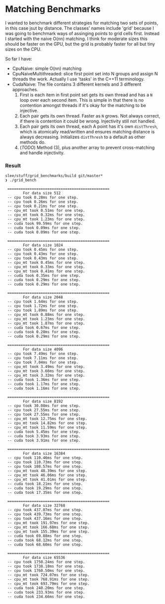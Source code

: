 
# Matching Benchmarks
I wanted to benchmark different strategies for matching two sets of points, in this case jsut by distance. The classes' names include 'grid' because I was going to benchmark ways of assinging points to grid cells first.
Instead I started with the naive O(nn) matching. I think for moderate sizes this should be faster on the GPU, but the grid is probably faster for all but tiny sizes on the CPU.

So far I have:
  - CpuNaive: simple O(nn) matching
  - CpuNaiveMultithreaded: slice first point set into N groups and assign N threads the work. Actually I use 'tasks' in the C++11 terminology.
  - CudaNaive: The file contains 3 different kernels and 3 different approaches.
      1. First is each item in first point set gets its own thread and has a `N` loop over each second item. This is simple in that there is no contention amongst threads if it's okay for the matching to be injective.
      2. Each pair gets its own thread. Faster as `N` grows. Not always correct, if there is contention it could be wrong. Injectivity still not handled.
      3. Each pair gets its own thread, each A point has it's own `distThresh`, which is atomically read/written and ensures matching distance is always decreasing. Initializes `distThresh` to a default as other methods do.
      4. (*TODO*) Method (3), plus another array to prevent cross-matching and handle injectivity.


### Result
```
slee/stuff/grid_benchmarks/build git/master*  
❯ ./grid_bench

 ============================================== 
        For data size 512
 -- cpu took 0.28ms for one step.
 -- cpu took 0.26ms for one step.
 -- cpu took 0.21ms for one step.
 -- cpu_mt took 0.51ms for one step.
 -- cpu_mt took 0.32ms for one step.
 -- cpu_mt took 1.23ms for one step.
 -- cuda took 99.59ms for one step.
 -- cuda took 0.09ms for one step.
 -- cuda took 0.09ms for one step.

 ============================================== 
        For data size 1024
 -- cpu took 0.45ms for one step.
 -- cpu took 0.43ms for one step.
 -- cpu took 0.43ms for one step.
 -- cpu_mt took 0.45ms for one step.
 -- cpu_mt took 0.33ms for one step.
 -- cpu_mt took 0.41ms for one step.
 -- cuda took 0.35ms for one step.
 -- cuda took 0.29ms for one step.
 -- cuda took 0.29ms for one step.

 ============================================== 
        For data size 2048
 -- cpu took 1.64ms for one step.
 -- cpu took 1.72ms for one step.
 -- cpu took 1.89ms for one step.
 -- cpu_mt took 0.88ms for one step.
 -- cpu_mt took 1.23ms for one step.
 -- cpu_mt took 1.87ms for one step.
 -- cuda took 0.67ms for one step.
 -- cuda took 0.28ms for one step.
 -- cuda took 0.29ms for one step.

 ============================================== 
        For data size 4096
 -- cpu took 7.49ms for one step.
 -- cpu took 7.11ms for one step.
 -- cpu took 7.04ms for one step.
 -- cpu_mt took 3.49ms for one step.
 -- cpu_mt took 3.66ms for one step.
 -- cpu_mt took 3.32ms for one step.
 -- cuda took 1.36ms for one step.
 -- cuda took 1.17ms for one step.
 -- cuda took 1.16ms for one step.

 ============================================== 
        For data size 8192
 -- cpu took 30.08ms for one step.
 -- cpu took 27.55ms for one step.
 -- cpu took 27.55ms for one step.
 -- cpu_mt took 12.75ms for one step.
 -- cpu_mt took 14.82ms for one step.
 -- cpu_mt took 11.59ms for one step.
 -- cuda took 5.45ms for one step.
 -- cuda took 3.93ms for one step.
 -- cuda took 3.91ms for one step.

 ============================================== 
        For data size 16384
 -- cpu took 110.46ms for one step.
 -- cpu took 110.73ms for one step.
 -- cpu took 108.57ms for one step.
 -- cpu_mt took 48.39ms for one step.
 -- cpu_mt took 46.06ms for one step.
 -- cpu_mt took 41.01ms for one step.
 -- cuda took 18.21ms for one step.
 -- cuda took 19.29ms for one step.
 -- cuda took 17.35ms for one step.

 ============================================== 
        For data size 32768
 -- cpu took 437.07ms for one step.
 -- cpu took 439.73ms for one step.
 -- cpu took 437.16ms for one step.
 -- cpu_mt took 191.97ms for one step.
 -- cpu_mt took 166.68ms for one step.
 -- cpu_mt took 155.39ms for one step.
 -- cuda took 69.88ms for one step.
 -- cuda took 68.12ms for one step.
 -- cuda took 68.60ms for one step.

 ============================================== 
        For data size 65536
 -- cpu took 1750.24ms for one step.
 -- cpu took 1738.18ms for one step.
 -- cpu took 1760.50ms for one step.
 -- cpu_mt took 724.07ms for one step.
 -- cpu_mt took 768.91ms for one step.
 -- cpu_mt took 693.79ms for one step.
 -- cuda took 240.20ms for one step.
 -- cuda took 233.93ms for one step.
 -- cuda took 234.66ms for one step.
```
